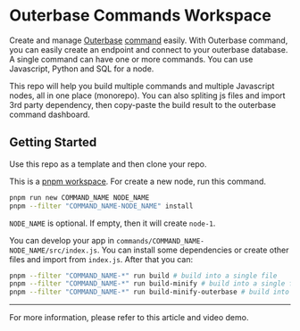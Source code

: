 # Outerbase Commands Workspace

Create and manage [Outerbase](https://outerbase.com/) [command](https://docs.outerbase.com/docs/commands/intro-to-commands) easily. With Outerbase command, you can easily create an endpoint and connect to your outerbase database. A single command can have one or more commands. You can use Javascript, Python and SQL for a node. 

This repo will help you build multiple commands and multiple Javascript nodes, all in one place (monorepo). You can also spliting js files and import 3rd party dependency, then copy-paste the build result to the outerbase command dashboard.

## Getting Started

Use this repo as a template and then clone your repo. 

This is a [pnpm workspace](https://pnpm.io/workspaces). For create a new node, run this command.

```bash
pnpm run new COMMAND_NAME NODE_NAME
pnpm --filter "COMMAND_NAME-NODE_NAME" install
```

`NODE_NAME` is optional. If empty, then it will create `node-1`. 

You can develop your app in `commands/COMMAND_NAME-NODE_NAME/src/index.js`. You can install some dependencies or create other files and import from `index.js`. After that you can:

```bash
pnpm --filter "COMMAND_NAME-*" run build # build into a single file
pnpm --filter "COMMAND_NAME-*" run build-minify # build into a single file and minify (but preserve "UserCode" function name)
pnpm --filter "COMMAND_NAME-*" run build-minify-outerbase # build into a single file and minify and remove quote for {{request.*}} and {{node-*}}
```

---

For more information, please refer to this article and video demo.